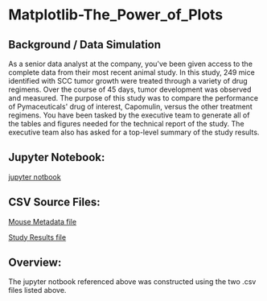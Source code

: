 # Matplotlib-The_Power_of_Plots

## Background / Data Simulation


As a senior data analyst at the company, you've been given access to the complete data from their most recent animal study. In this study, 249 mice identified with SCC tumor growth were treated through a variety of drug regimens. Over the course of 45 days, tumor development was observed and measured. The purpose of this study was to compare the performance of Pymaceuticals' drug of interest, Capomulin, versus the other treatment regimens. You have been tasked by the executive team to generate all of the tables and figures needed for the technical report of the study. The executive team also has asked for a top-level summary of the study results.

## Jupyter Notebook:
[jupyter notbook](Pymaceuticals/pymaceuticals_notebook.ipynb)


## CSV Source Files:
[Mouse Metadata file](Pymaceuticals/data/Mouse_metadata.csv)

[Study Results file](Pymaceuticals/data/Study_results.csv)


## Overview:
The jupyter notbook referenced above was constructed using the two .csv files listed above.
                    